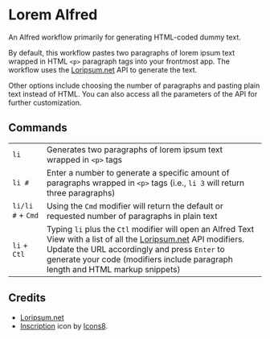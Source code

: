 # Lorem Alfred

An Alfred workflow primarily for generating HTML-coded dummy text.

By default, this workflow pastes two paragraphs of lorem ipsum text wrapped in HTML `<p>` paragraph tags into your frontmost app. The workflow uses the [Loripsum.net](https://loripsum.net) API to generate the text.

Other options include choosing the number of paragraphs and pasting plain text instead of HTML. You can also access all the parameters of the API for further customization.

## Commands
|  |  |
|--|--|
|`li`|Generates two paragraphs of lorem ipsum text wrapped in `<p>` tags|
|`li #`|Enter a number to generate a specific amount of paragraphs wrapped in `<p>` tags (i.e., `li 3` will return three paragraphs)|
|`li/li #` + `Cmd`|Using the `Cmd` modifier will return the default or requested number of paragraphs in plain text|
|`li` + `Ctl`|Typing `li` plus the `Ctl` modifier will open an Alfred Text View with a list of all the [Loripsum.net](https://loripsum.net) API modifiers. Update the URL accordingly and press `Enter` to generate your code (modifiers include paragraph length and HTML markup snippets)|

## Credits
- [Loripsum.net](https://loripsum.net)
- [Inscription](https://icons8.com/icon/rvCy4MQeqqcx/inscription) icon by [Icons8](https://icons8.com).

